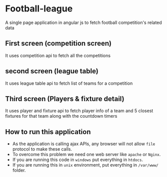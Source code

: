 # Football-league
A single page application in angular js to fetch football competition's related data
## First screen (competition screen)
It uses competition api to fetch all the competitions
## second screen (league table)
It uses league table api to fetch list of teams for a competition
## Third screen (Players & fixture detail)
It uses player and fixture api to fetch player info of a team and 5 closest fixtures for that team along with the countdown timers 


## How to run this application
- As the application is calling ajax APIs, any browser will not allow `file` protocol to make these calls.
- To overcome this problem we need one web server like `apache` or `Nginx`.
- If you are running this code in `windows` put everything in `htdocs`.
- If you are running this in `unix` environment, put everything in `/var/www/` folder.
